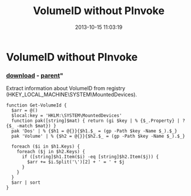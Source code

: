 ﻿---
pid:            4519
parent:         4518
children:       
poster:         greg zakharov
title:          VolumeID without PInvoke
date:           2013-10-15 11:03:19
format:         posh
---

# VolumeID without PInvoke

### [download](4519.ps1) - [parent](4518.md)"

Extract information about VolumeID from registry (HKEY_LOCAL_MACHINE\SYSTEM\MountedDevices).

```posh
function Get-VolumeId {
  $arr = @()
  $local:key = 'HKLM:\SYSTEM\MountedDevices'
  function pak([string]$mat) { return (gi $key | % {$_.Property} | ? {$_ -match $mat}) }
  pak 'Dos' | % {$h1 = @{}}{$h1.$_ = (gp -Path $key -Name $_).$_}
  pak 'Volume' | % {$h2 = @{}}{$h2.$_ = (gp -Path $key -Name $_).$_}
  
  foreach ($i in $h1.Keys) {
    foreach ($j in $h2.Keys) {
      if ([string]$h1.Item($i) -eq [string]$h2.Item($j)) {
        $arr += $i.Split('\')[2] + ' = ' + $j
      }
    }
  }
  $arr | sort
}
```
